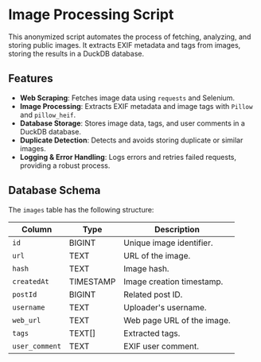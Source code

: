 # Image Processing Script

This anonymized script automates the process of fetching, analyzing, and storing public images. 
It extracts EXIF metadata and tags from images, storing the results in a DuckDB database. 

## Features

- **Web Scraping**: Fetches image data using `requests` and Selenium.
- **Image Processing**: Extracts EXIF metadata and image tags with `Pillow` and `pillow_heif`.
- **Database Storage**: Stores image data, tags, and user comments in a DuckDB database.
- **Duplicate Detection**: Detects and avoids storing duplicate or similar images.
- **Logging & Error Handling**: Logs errors and retries failed requests, providing a robust process.

## Database Schema

The `images` table has the following structure:

| Column         | Type      | Description                         |
|----------------|-----------|-------------------------------------|
| `id`           | BIGINT    | Unique image identifier.            |
| `url`          | TEXT      | URL of the image.                   |
| `hash`         | TEXT      | Image hash.                         |
| `createdAt`    | TIMESTAMP | Image creation timestamp.           |
| `postId`       | BIGINT    | Related post ID.                    |
| `username`     | TEXT      | Uploader's username.                |
| `web_url`      | TEXT      | Web page URL of the image.          |
| `tags`         | TEXT[]    | Extracted tags.                     |
| `user_comment` | TEXT      | EXIF user comment.                  |
